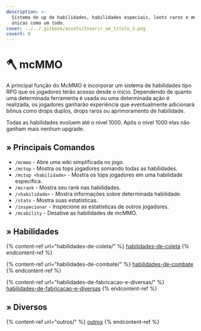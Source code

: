 ```yaml
---
description: >-
  Sistema de up de habilidades, habilidades especiais, loots raros e mecânicas
  únicas como um todo.
cover: ../../.gitbook/assets/Inserir_um_titulo_3.png
coverY: 0
---
```


# 🪓 mcMMO

A principal função do McMMO é incorporar um sistema de habilidades tipo RPG que os jogadores terão acesso desde o início. Dependendo de quanto uma determinada ferramenta é usada ou uma determinada ação é realizada, os jogadores ganharão experiência que eventualmente adicionará bônus como drops duplos, drops raros ou aprimoramento de habilidade.



Todas as habilidades evoluem até o nível 1000. Após o nível 1000 elas não ganham mais nenhum upgrade.

## » Principais Comandos

* `/mcmmo` - Abre uma wiki simplificada no jogo.
* `/mctop` - Mostra os tops jogadores somando todas as habilidades.
* `/mctop <habilidade>` - Mostra os tops jogadores em uma habilidade específica.
* `/mcrank` - Mostra seu rank nas habilidades.
* `/<habilidade>` - Mostra informações sobre determinada habilidade.
* `/stats` - Mostra suas estatísticas.
* `/inspecionar` - Inspecione as estatísticas de outros jogadores.
* `/mcability` - Desative as habilidades de mcMMO.

## » Habilidades

{% content-ref url="habilidades-de-coleta/" %}
[habilidades-de-coleta](habilidades-de-coleta/)
{% endcontent-ref %}

{% content-ref url="habilidades-de-combate/" %}
[habilidades-de-combate](habilidades-de-combate/)
{% endcontent-ref %}

{% content-ref url="habilidades-de-fabricacao-e-diversas/" %}
[habilidades-de-fabricacao-e-diversas](habilidades-de-fabricacao-e-diversas/)
{% endcontent-ref %}

## » Diversos

{% content-ref url="outros/" %}
[outros](outros/)
{% endcontent-ref %}
